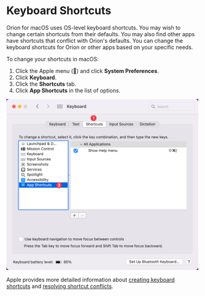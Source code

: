 # Keyboard Shortcuts

Orion for macOS uses OS-level keyboard shortcuts. You may wish to change certain shortcuts from their defaults. You may also find other apps have shortcuts that conflict with Orion's defaults. You can change the keyboard shortcuts for Orion or other apps based on your specific needs.

To change your shortcuts in macOS:

1. Click the Apple menu () and click **System Preferences**.
2. Click **Keyboard**.
3. Click the **Shortcuts** tab.
4. Click **App Shortcuts** in the list of options.

<img src="media/macos_keyboard_shortcuts.png" width="500" alt="macOS Keyboard Shortcuts"><br />

Apple provides more detailed information about [creating keyboard shortcuts](https://support.apple.com/guide/mac-help/create-keyboard-shortcuts-for-apps-mchlp2271/mac) and [resolving shortcut conflicts](https://support.apple.com/guide/mac-help/change-a-conflicting-keyboard-shortcut-on-mac-mchlp2864/12.0/mac/12.0).
